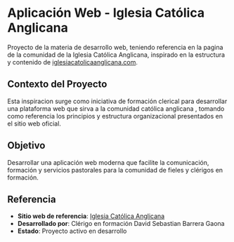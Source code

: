 # Aplicación Web - Iglesia Católica Anglicana

Proyecto de la materia de desarrollo web, teniendo referencia en la pagina de la comunidad de la Iglesia Católica Anglicana, inspirado en la estructura y contenido de [iglesiacatolicaanglicana.com](https://iglesiacatolicaanglicana.com/).

## Contexto del Proyecto

Esta inspiracion surge como iniciativa de formación clerical para desarrollar una plataforma web que sirva a la comunidad católica anglicana , tomando como referencia los principios y estructura organizacional presentados en el sitio web oficial.

## Objetivo

Desarrollar una aplicación web moderna que facilite la comunicación, formación y servicios pastorales para la comunidad de fieles y clérigos en formación.

## Referencia

- **Sitio web de referencia**: [Iglesia Católica Anglicana](https://iglesiacatolicaanglicana.com/)
- **Desarrollado por**: Clérigo en formación David Sebastian Barrera Gaona
- **Estado**: Proyecto activo en desarrollo